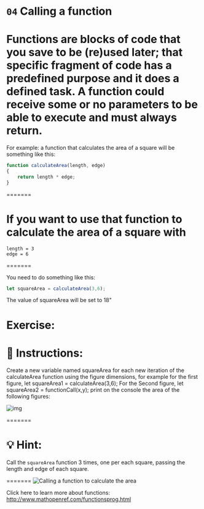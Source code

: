 # `04` Calling a function


Functions are blocks of code that you save to be (re)used later; that specific fragment of code has a predefined purpose and it does a defined task. A function could receive some or no parameters to be able to execute and must always return.
=======


For example: a function that calculates the area of a square will be something like this:

```js
function calculateArea(length, edge)
{
    return length * edge;
}
```


=======

If you want to use that function to calculate the area of a square with
=======



```
length = 3
edge = 6
```


=======


You need to do something like this:
```js
let squareArea = calculateArea(3,6);
```
The value of squareArea will be set to 18"





Exercise:
=======
# 📝 Instructions:


   Create a new variable named squareArea for each new iteration of the calculateArea function using the figure dimensions, for example for the first figure,
   let squareArea1 = calculateArea(3,6);
   For the Second figure,
   let squareArea2 = functionCall(x,y);
   print on the console the area of the following figures:

   ![img](http://i.imgur.com/VyoJRAL.png)


=======
# 💡 Hint:


Call the `squareArea` function 3 times, one per each square, passing the length and edge of each square.

=======
![Calling a function to calculate the area](http://i.imgur.com/VyoJRAL.png)


Click here to learn more about functions: http://www.mathopenref.com/functionsprog.html
